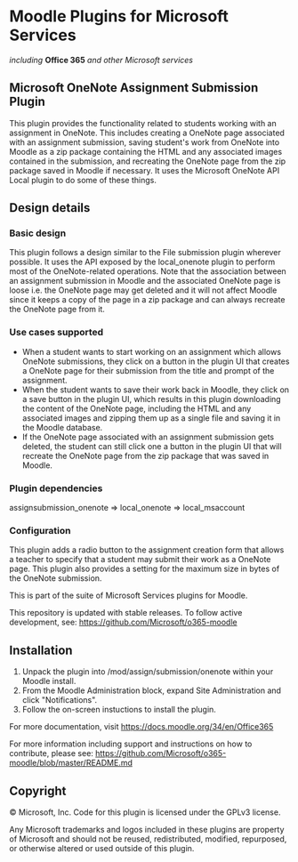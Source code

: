 # Moodle Plugins for Microsoft Services
*including* **Office 365** *and other Microsoft services*

## Microsoft OneNote Assignment Submission Plugin

This plugin provides the functionality related to students working with an assignment in OneNote. This includes creating a OneNote page associated with an assignment submission, saving student's work from OneNote into Moodle as a zip package containing the HTML and any associated images contained in the submission, and recreating the OneNote page from the zip package saved in Moodle if necessary. It uses the Microsoft OneNote API Local plugin to do some of these things.

## Design details

### Basic design
This plugin follows a design similar to the File submission plugin wherever possible. It uses the API exposed by the local_onenote plugin to perform most of the OneNote-related operations.
Note that the association between an assignment submission in Moodle and the associated OneNote page is loose i.e. the OneNote page may get deleted and it will not affect Moodle since it keeps a copy of the page in a zip package and can always recreate the OneNote page from it.

### Use cases supported
- When a student wants to start working on an assignment which allows OneNote submissions, they click on a button in the plugin UI that creates a OneNote page for their submission from the title and prompt of the assignment.
- When the student wants to save their work back in Moodle, they click on a save button in the plugin UI, which results in this plugin downloading the content of the OneNote page, including the HTML and any associated images and zipping them up as a single file and saving it in the Moodle database.
- If the OneNote page associated with an assignment submission gets deleted, the student can still click one a button in the plugin UI that will recreate the OneNote page from the zip package that was saved in Moodle.

### Plugin dependencies
assignsubmission_onenote => local_onenote => local_msaccount

### Configuration
This plugin adds a radio button to the assignment creation form that allows a teacher to specify that a student may submit their work as a OneNote page.
This plugin also provides a setting for the maximum size in bytes of the OneNote submission.


This is part of the suite of Microsoft Services plugins for Moodle.

This repository is updated with stable releases. To follow active development, see: https://github.com/Microsoft/o365-moodle

## Installation

1. Unpack the plugin into /mod/assign/submission/onenote within your Moodle install.
2. From the Moodle Administration block, expand Site Administration and click "Notifications".
3. Follow the on-screen instuctions to install the plugin.

For more documentation, visit https://docs.moodle.org/34/en/Office365

For more information including support and instructions on how to contribute, please see: https://github.com/Microsoft/o365-moodle/blob/master/README.md

## Copyright

&copy; Microsoft, Inc.  Code for this plugin is licensed under the GPLv3 license.

Any Microsoft trademarks and logos included in these plugins are property of Microsoft and should not be reused, redistributed, modified, repurposed, or otherwise altered or used outside of this plugin.
